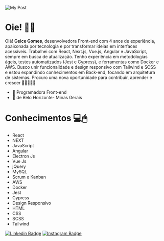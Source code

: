 
![My Post](https://user-images.githubusercontent.com/60244980/95782783-d7d38480-0ca6-11eb-88ca-a50d8f1d9117.png)
# Oie! 👋🏾


  Olá! **Geice Gomes**, desenvolvedora Front-end com 4 anos de experiência,
 apaixonada por tecnologia e por transformar ideias em interfaces acessíveis.
 Trabalhei com React, Next.js, Vue.js, Angular e JavaScript, sempre em busca de
 atualização. Tenho experiência em metodologias ágeis, testes automatizados (Jest e
 Cypress), e ferramentas como Docker e AWS.  Busco unir funcionalidade e design
 responsivo com Tailwind e SCSS e estou expandindo conhecimentos em Back-end,
 focando em arquitetura de sistemas.  Procuro uma nova oportunidade para
 contribuir, aprender e crescer 👾👩🏾‍🔧💡


- 🚀 Programadora Front-end 
- 📍 de Belo Horizonte- Minas Gerais 


# Conhecimentos 💻🖱
- React
- NEXT
- JavaScript
- Angular
- Electron Js
- Vue Js
- jQuery
- MySQL
- Scrum e Kanban
- AWS
- Docker
- Jest
- Cypress
- Design Responsivo
- HTML
- CSS
- SCSS
- Tailwind

[![Linkedin Badge](https://img.shields.io/badge/-LinkedIn-blue?style=flat-square&logo=Linkedin&logoColor=white&link=https://www.linkedin.com/in/geicegomes/)](https://www.linkedin.com/in/geicegomes/) [![Instagram Badge](https://img.shields.io/badge/-Instagram-violet?style=flat-square&logo=Instagram&logoColor=white&link=https://www.instagram.com/sogmesmo/)](https://www.instagram.com/sogmesmo/)
